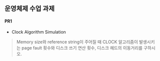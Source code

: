## 운영체제 수업 과제

#### PR1
* Clock Algorithm Simulation
> Memory size와 reference string이 주어질 때 CLOCK 알고리즘이 발생시키는 page fault 횟수와 디스크 쓰기 연산 횟수, 디스크 헤드의 이동거리를 구하시오.
